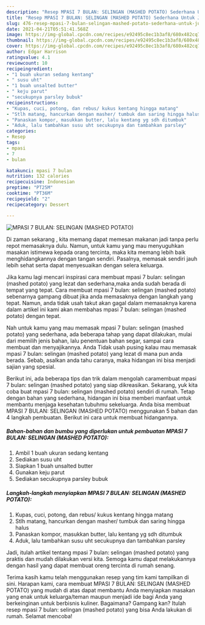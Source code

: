 ```yaml
---
description: "Resep MPASI 7 BULAN: SELINGAN (MASHED POTATO) Sederhana Untuk Jualan"
title: "Resep MPASI 7 BULAN: SELINGAN (MASHED POTATO) Sederhana Untuk Jualan"
slug: 476-resep-mpasi-7-bulan-selingan-mashed-potato-sederhana-untuk-jualan
date: 2021-04-21T05:51:41.568Z
image: https://img-global.cpcdn.com/recipes/e92495c8ec1b3af8/680x482cq70/mpasi-7-bulan-selingan-mashed-potato-foto-resep-utama.jpg
thumbnail: https://img-global.cpcdn.com/recipes/e92495c8ec1b3af8/680x482cq70/mpasi-7-bulan-selingan-mashed-potato-foto-resep-utama.jpg
cover: https://img-global.cpcdn.com/recipes/e92495c8ec1b3af8/680x482cq70/mpasi-7-bulan-selingan-mashed-potato-foto-resep-utama.jpg
author: Edgar Harrison
ratingvalue: 4.1
reviewcount: 10
recipeingredient:
- "1 buah ukuran sedang kentang"
- " susu uht"
- "1 buah unsalted butter"
- " keju parut"
- "secukupnya parsley bubuk"
recipeinstructions:
- "Kupas, cuci, potong, dan rebus/ kukus kentang hingga matang"
- "Stlh matang, hancurkan dengan masher/ tumbuk dan saring hingga halus"
- "Panaskan kompor, masukkan butter, lalu kentang yg sdh ditumbuk"
- "Aduk, lalu tambahkan susu uht secukupnya dan tambahkan parsley"
categories:
- Resep
tags:
- mpasi
- 7
- bulan

katakunci: mpasi 7 bulan 
nutrition: 132 calories
recipecuisine: Indonesian
preptime: "PT25M"
cooktime: "PT36M"
recipeyield: "2"
recipecategory: Dessert

---
```



![MPASI 7 BULAN: SELINGAN (MASHED POTATO)](https://img-global.cpcdn.com/recipes/e92495c8ec1b3af8/680x482cq70/mpasi-7-bulan-selingan-mashed-potato-foto-resep-utama.jpg)

Di zaman  sekarang , kita memang dapat memesan makanan jadi tanpa perlu repot memasaknya dulu. Namun, untuk kamu yang mau menyuguhkan masakan istimewa kepada orang tercinta, maka kita memang lebih baik menghidangkannya dengan tangan sendiri. Pasalnya, memasak sendiri jauh lebih sehat serta dapat menyesuaikan dengan selera keluarga.

Jika kamu lagi mencari inspirasi cara membuat mpasi 7 bulan: selingan (mashed potato) yang lezat dan sederhana,maka anda sudah berada di tempat yang tepat. Cara membuat mpasi 7 bulan: selingan (mashed potato)  sebenarnya gampang dibuat jika anda memasaknya dengan langkah yang tepat. Namun, anda tidak usah takut akan gagal dalam memasaknya 
karena dalam artikel ini kami akan membahas mpasi 7 bulan: selingan (mashed potato) dengan tepat.  



Nah untuk kamu yang mau memasak mpasi 7 bulan: selingan (mashed potato) yang sederhana, ada beberapa tahap yang dapat dilakukan, mulai dari memilih jenis bahan, lalu penentuan bahan segar, sampai cara membuat dan menyajikannya. Anda Tidak usah pusing kalau mau memasak mpasi 7 bulan: selingan (mashed potato) yang lezat di mana pun anda berada. Sebab, asalkan anda  tahu caranya, maka hidangan ini bisa menjadi sajian yang spesial.

Berikut ini, ada beberapa tips dan trik dalam mengolah caramembuat mpasi 7 bulan: selingan (mashed potato) yang siap dikreasikan. Sekarang, yuk kita coba buat mpasi 7 bulan: selingan (mashed potato) sendiri di rumah. Tetap dengan bahan yang sederhana, hidangan ini bisa memberi manfaat untuk membantu menjaga kesehatan tubuhmu sekeluarga. Anda bisa membuat MPASI 7 BULAN: SELINGAN (MASHED POTATO) menggunakan 5 bahan dan 4 langkah pembuatan. Berikut ini cara untuk membuat hidangannya.

<!--inarticleads1-->

##### Bahan-bahan dan bumbu yang diperlukan untuk pembuatan MPASI 7 BULAN: SELINGAN (MASHED POTATO):

1. Ambil 1 buah ukuran sedang kentang
1. Sediakan  susu uht
1. Siapkan 1 buah unsalted butter
1. Gunakan  keju parut
1. Sediakan secukupnya parsley bubuk




<!--inarticleads2-->

##### Langkah-langkah menyiapkan MPASI 7 BULAN: SELINGAN (MASHED POTATO):

1. Kupas, cuci, potong, dan rebus/ kukus kentang hingga matang
1. Stlh matang, hancurkan dengan masher/ tumbuk dan saring hingga halus
1. Panaskan kompor, masukkan butter, lalu kentang yg sdh ditumbuk
1. Aduk, lalu tambahkan susu uht secukupnya dan tambahkan parsley




Jadi, itulah artikel tentang  mpasi 7 bulan: selingan (mashed potato)  yang praktis dan mudah dilakukan versi kita. Semoga kamu dapat melakukannya dengan hasil yang dapat membuat oreng tercinta di rumah senang. 

Terima kasih kamu telah menggunakan resep yang tim kami tampilkan di sini. Harapan kami, cara membuat  MPASI 7 BULAN: SELINGAN (MASHED POTATO) yang mudah di atas dapat membantu Anda menyiapkan masakan yang enak untuk keluarga/teman maupun menjadi ide bagi Anda yang berkeinginan untuk berbisnis kuliner. Bagaimana? Gampang kan? Itulah resep mpasi 7 bulan: selingan (mashed potato) yang bisa Anda lakukan di rumah. Selamat mencoba!

